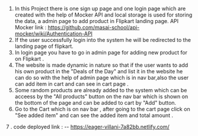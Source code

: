 1. In this Project there is one sign up page and one login page which are created with the help of Mocker API and local storage is used for storing the data, a admin page to add product in Flipkart landing page.
API Mocker link : https://github.com/masai-school/api-mocker/wiki/Authentication-API
2. If the user successfully login into the system he will be redirected to the landing page of flipkart.
3. In login page you have to go in admin page for adding new product for on Flipkart .
4. The website is made dynamic in nature so that if the user wants to add his own product  in the "Deals of the Day" and list it in the website he can do so with the help of admin page which is in nav bar,also the user can add item in cart and can see in cart page .
5. Some random products are already added to the system which can be acceess by the "All products" button on the nav bar which is shown on the bottom of the page and can be added to cart by "Add" button.
6. Go to the Cart which is on nav bar , after going to the cart page click on "See added item" and can see the added item and total amount .

7 . code deployed link : -- https://eager-villani-7a82bb.netlify.com/
